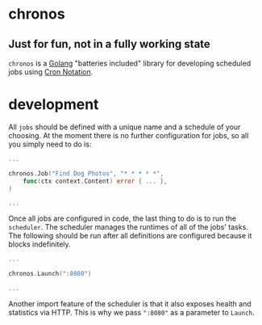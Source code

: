 # chronos

## Just for fun, not in a fully working state

`chronos` is a [Golang](https://golang.org) "batteries included" library for
developing scheduled jobs using
[Cron Notation](https://en.wikipedia.org/wiki/Cron).

# development

All `jobs` should be defined with a unique name and a schedule of your
choosing. At the moment there is no further configuration for jobs, so
all you simply need to do is:

```go
...

chronos.Job("Find Dog Photos", "* * * * *", 
	func(ctx context.Content) error { ... },
)

...
```

Once all jobs are configured in code, the last thing to do is to run the
`scheduler`. The scheduler manages the runtimes of all of the jobs' tasks.
The following should be run after all definitions are configured because it
blocks indefinitely.

```go
...

chronos.Launch(":8080")

...
```

Another import feature of the scheduler is that it also exposes health and
statistics via HTTP. This is why we pass `":8080"` as a parameter to `Launch`.
